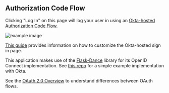 ## Authorization Code Flow

Clicking "Log In" on this page will log your user in using an [Okta-hosted](https://developer.okta.com/docs/concepts/okta-hosted-flows/) [Authorization Code Flow](https://developer.okta.com/docs/concepts/auth-overview/#authorization-code-flow).

![example image](/static/img/help/oauth_auth_code_flow.png "An exemplary image")

[This guide](https://developer.okta.com/docs/guides/custom-hosted-signin/overview/) provides information on how to customize the Okta-hosted sign in page.

This application makes use of the [Flask-Dance](https://flask-dance.readthedocs.io/en/latest/) library for its OpenID Connect implementation.  See [this repo](https://github.com/mdorn/flask-dance-okta-example) for a simple example implementation with Okta.

See the [OAuth 2.0 Overview](https://developer.okta.com/docs/concepts/auth-overview) to understand differences between OAuth flows.
